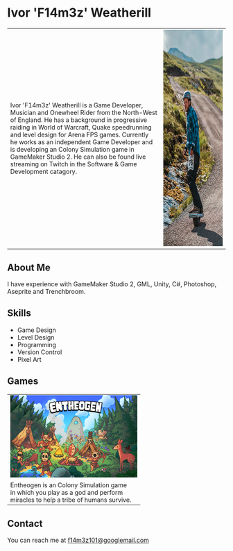 # Ivor 'F14m3z' Weatherill
<table style="width:100%">
  <tr>
    <td style="width:70%">Ivor 'F14m3z' Weatherill is a Game Developer, Musician and Onewheel Rider from the North-West of England. He has a background in progressive raiding in World of Warcraft, Quake               speedrunning and level design for Arena FPS games. Currently he works as an independent Game Developer and is developing an Colony Simulation game in GameMaker Studio 2. He can also be found live                  streaming on Twitch in the Software & Game Development catagory.</td>
    <td><img src="images/f14m3z.png"  alt="Me on a Onewheel!" width = 300px height = 500px ></td>
  </tr> 
</table>

## About Me
I have experience with GameMaker Studio 2, GML, Unity, C#, Photoshop, Aseprite and Trenchbroom.

## Skills
- Game Design
- Level Design
- Programming
- Version Control
- Pixel Art

## Games
<table>
  <tr>
    <td><img src="images/Entheogen_KeyArt_Tiny.png"  alt="Me on a Onewheel!" width = 293px height = 190px ></td>
  </tr>
  <tr>
    <td>Entheogen is an Colony Simulation game<br/>in which you play as a god and perform<br/>miracles to help a tribe of humans survive.</td>
  </tr>
</table>

## Contact
You can reach me at f14m3z101@googlemail.com
